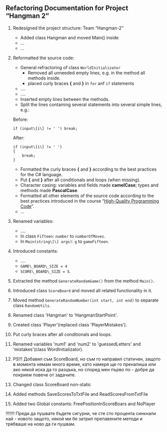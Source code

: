 Refactoring Documentation for Project “Hangman 2”
------------------------------------------------------

1.  Redesigned the project structure: Team “Hangman-2”
	-   Added class Hangman and moved Main() inside
	-   ...
	-   ...
2.  Reformatted the source code:
	-   General refractoring of class `WorldInitializator`
		- Removed all unneeded empty lines, e.g. in the method all methods inside.
		- placed curly braces **{** and **}** in `for` anf `if` statements 
	-   ....
	-   ....
	-   Inserted empty lines between the methods.
	-   Split the lines containing several statements into several simple lines, e.g.:
	
	Before:
	
		if (input\[i\] != ' ') break;
		
	After:

		if (input\[i\] != ' ')
		{
			break;
		}
	
	-   Formatted the curly braces **{** and **}** according to the best practices for the C\# language.
	-   Put **{** and **}** after all conditionals and loops (when missing).
	-   Character casing: variables and fields made **camelCase**; types and methods made **PascalCase**.
	-   Formatted all other elements of the source code according to the best practices introduced in the course “[High-Quality Programming Code](http://telerikacademy.com/Courses/Courses/Details/244)”.
	-   …
3.  Renamed variables:
	-   ....
	-   In class `Fifteen`: `number` to `numberOfMoves`.
	-   In `Main(string\[\] args)`: `g` to `gameFifteen`.
4.  Introduced constants:
	-   ....
	-   `GAME\_BOARD\_SIZE = 4`
	-   `SCORE\_BOARD\_SIZE = 5`. 
5.  Extracted the method `GenerateRandomGame()` from the method `Main()`.
6.  Introduced class `ScoreBoard` and moved all related functionality in it.
7.  Moved method `GenerateRandomNumber(int start, int end)` to separate class `RandomUtils`.
8.  Renamed class 'Hangman' to 'HangmanStartPoint'.
9.  Created class 'Player'(replaced class 'PlayerMistakes').
10. Put curly braces after all conditionals and loops.
11. Renamed variables 'num1' and 'num2' to 'guessedLetters' and 'mistakes'(class WordInitializator).

12. PS!!! Добавил съм ScoreBoard, но съм го направил статичен, защото в момента нямам много време, като намеря ще го пренапиша или ако някой иска да го разцъка, но според мен първо по - добре да покрием повече от задачите.

13. Changed class ScoreBoard non-static
14. Added methods SaveScoresToTxtFile and ReadScoresFromTxtFile
15. Added  two Global constants: FreePositionInScoreBoars and NoPlayer


!!!!!!! Преди да пушвате бъдете сигурни, че сте сто процента синкнали най - новото защото, някой ми бе затрил препавените методи и трябваше на ново да ги пушвам.
